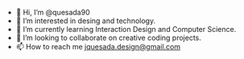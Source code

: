 - 👋 Hi, I’m @quesada90
- 👀 I’m interested in desing and technology.
- 🌱 I’m currently learning Interaction Design and Computer Science.
- 💞️ I’m looking to collaborate on creative coding projects.
- 📫 How to reach me jquesada.design@gmail.com

<!---
quesada90/quesada90 is a ✨ special ✨ repository because its `README.md` (this file) appears on your GitHub profile.
You can click the Preview link to take a look at your changes.
--->
